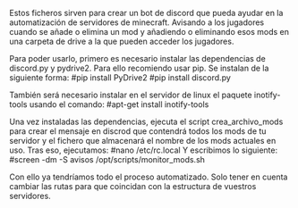 Estos ficheros sirven para crear un bot de discord que pueda ayudar en la automatización de servidores de minecraft. Avisando a los jugadores cuando se añade o elimina un mod y añadiendo o eliminando esos mods en una carpeta de drive a la que pueden acceder los jugadores.

Para poder usarlo, primero es necesario instalar las dependencias de discord.py y pydrive2. Para ello recomiendo usar pip.
Se instalan de la siguiente forma:
    #pip install PyDrive2
    #pip install discord.py

También será necesario instalar en el servidor de linux el paquete inotify-tools usando el comando:
    #apt-get install inotify-tools

Una vez instaladas las dependencias, ejecuta el script crea_archivo_mods para crear el mensaje en discrod que contendrá todos los mods de tu servidor y el fichero que almacenará el nombre de los mods actuales en uso.
Tras eso, ejecutamos:
    #nano /etc/rc.local
Y escribimos lo siguiente:
    #screen -dm -S avisos /opt/scripts/monitor_mods.sh

Con ello ya tendríamos todo el proceso automatizado. Solo tener en cuenta cambiar las rutas para que coincidan con la estructura de vuestros servidores.